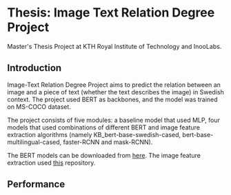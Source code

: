 # Thesis: Image Text Relation Degree Project

Master's Thesis Project at KTH Royal Institute of Technology and InooLabs.

## Introduction
Image-Text Relation Degree Project aims to predict the relation between an image and a piece of text (whether the text describes the image) in Swedish context. The project used BERT as backbones, and the model was trained on MS-COCO dataset.

The project consists of five modules: a baseline model that used MLP, four models that used combinations of different BERT and image feature extraction algorithms (namely KB_bert-base-swedish-cased, bert-base-multilingual-cased, faster-RCNN and mask-RCNN).

The BERT models can be downloaded from [here](https://huggingface.co/models). The image feature extraction used [this](https://github.com/airsplay/py-bottom-up-attention/tree/master/demo) repository.

## Performance

